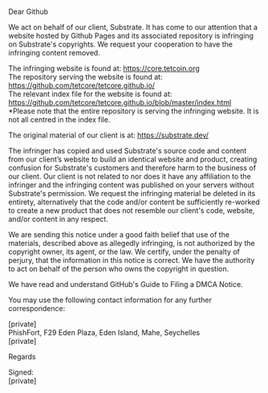 Dear Github

We act on behalf of our client, Substrate. It has come to our attention that a website hosted by Github Pages and its associated repository is infringing on Substrate's copyrights. We request your cooperation to have the infringing content removed.

The infringing website is found at:  https://core.tetcoin.org  
The repository serving the website is found at: https://github.com/tetcore/tetcore.github.io/  
The relevant index file for the website is found at: https://github.com/tetcore/tetcore.github.io/blob/master/index.html  
*Please note that the entire repository is serving the infringing website. It is not all centred in the index file.

The original material of our client is at: https://substrate.dev/

The infringer has copied and used Substrate's source code and content from our client’s website to build an identical website and product, creating confusion for Substrate's customers and therefore harm to the business of our client. Our client is not related to nor does it have any affiliation to the infringer and the infringing content was published on your servers without Substrate's permission. We request the infringing material be deleted in its entirety, alternatively that the code and/or content be sufficiently re-worked to create a new product that does not resemble our client's code, website, and/or content in any respect.

We are sending this notice under a good faith belief that use of the materials, described above as allegedly infringing, is not authorized by the copyright owner, its agent, or the law. We certify, under the penalty of perjury, that the information in this notice is correct. We have the authority to act on behalf of the person who owns the copyright in question.

We have read and understand GitHub's Guide to Filing a DMCA Notice.

You may use the following contact information for any further correspondence:

[private]  
PhishFort, F29 Eden Plaza, Eden Island, Mahe, Seychelles  
[private]

Regards

Signed:  
[private]
